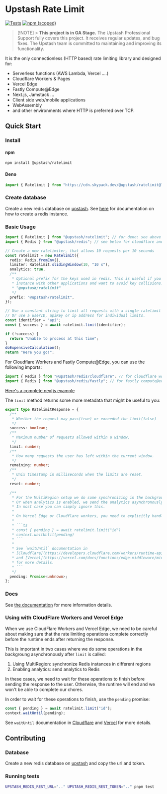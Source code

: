# Upstash Rate Limit

[![Tests](https://github.com/upstash/ratelimit/actions/workflows/tests.yaml/badge.svg)](https://github.com/upstash/ratelimit/actions/workflows/tests.yaml)
[![npm (scoped)](https://img.shields.io/npm/v/@upstash/ratelimit)](https://www.npmjs.com/package/@upstash/ratelimit)

> [!NOTE] > **This project is in GA Stage.**
> The Upstash Professional Support fully covers this project. It receives regular updates, and bug fixes. The Upstash team is committed to maintaining and improving its functionality.

It is the only connectionless (HTTP based) rate limiting library and designed
for:

- Serverless functions (AWS Lambda, Vercel ....)
- Cloudflare Workers & Pages
- Vercel Edge
- Fastly Compute@Edge
- Next.js, Jamstack ...
- Client side web/mobile applications
- WebAssembly
- and other environments where HTTP is preferred over TCP.

## Quick Start

### Install

#### npm

```bash
npm install @upstash/ratelimit
```

#### Deno

```ts
import { Ratelimit } from "https://cdn.skypack.dev/@upstash/ratelimit@latest";
```

### Create database

Create a new redis database on [upstash](https://console.upstash.com/). See [here](https://github.com/upstash/upstash-redis#quick-start) for documentation on how to create a redis instance.

### Basic Usage

```ts
import { Ratelimit } from "@upstash/ratelimit"; // for deno: see above
import { Redis } from "@upstash/redis"; // see below for cloudflare and fastly adapters

// Create a new ratelimiter, that allows 10 requests per 10 seconds
const ratelimit = new Ratelimit({
  redis: Redis.fromEnv(),
  limiter: Ratelimit.slidingWindow(10, "10 s"),
  analytics: true,
  /**
   * Optional prefix for the keys used in redis. This is useful if you want to share a redis
   * instance with other applications and want to avoid key collisions. The default prefix is
   * "@upstash/ratelimit"
   */
  prefix: "@upstash/ratelimit",
});

// Use a constant string to limit all requests with a single ratelimit
// Or use a userID, apiKey or ip address for individual limits.
const identifier = "api";
const { success } = await ratelimit.limit(identifier);

if (!success) {
  return "Unable to process at this time";
}
doExpensiveCalculation();
return "Here you go!";
```

For Cloudflare Workers and Fastly Compute@Edge, you can use the following imports:

```ts
import { Redis } from "@upstash/redis/cloudflare"; // for cloudflare workers and pages
import { Redis } from "@upstash/redis/fastly"; // for fastly compute@edge
```

[Here's a complete nextjs example](https://github.com/upstash/ratelimit/tree/main/examples/nextjs)

The `limit` method returns some more metadata that might be useful to you:

````ts
export type RatelimitResponse = {
  /**
   * Whether the request may pass(true) or exceeded the limit(false)
   */
  success: boolean;
  /**
   * Maximum number of requests allowed within a window.
   */
  limit: number;
  /**
   * How many requests the user has left within the current window.
   */
  remaining: number;
  /**
   * Unix timestamp in milliseconds when the limits are reset.
   */
  reset: number;

  /**
   * For the MultiRegion setup we do some synchronizing in the background, after returning the current limit.
   * Or when analytics is enabled, we send the analytics asynchronously after returning the limit.
   * In most case you can simply ignore this.
   *
   * On Vercel Edge or Cloudflare workers, you need to explicitly handle the pending Promise like this:
   *
   * ```ts
   * const { pending } = await ratelimit.limit("id")
   * context.waitUntil(pending)
   * ```
   *
   * See `waitUntil` documentation in
   * [Cloudflare](https://developers.cloudflare.com/workers/runtime-apis/handlers/fetch/#contextwaituntil)
   * and [Vercel](https://vercel.com/docs/functions/edge-middleware/middleware-api#waituntil)
   * for more details.
   * ```
   */
  pending: Promise<unknown>;
};
````

### Docs

See [the documentation](https://upstash.com/docs/oss/sdks/ts/ratelimit/overview) for more information details.


### Using with CloudFlare Workers and Vercel Edge

When we use CloudFlare Workers and Vercel Edge, we need to be careful about
making sure that the rate limiting operations complete correctly before the runtime ends
after returning the response.

This is important in two cases where we do some operations in the backgroung asynchronously after `limit` is called:

1. Using MultiRegion: synchronize Redis instances in different regions
2. Enabling analytics: send analytics to Redis

In these cases, we need to wait for these operations to finish before sending the response to the user. Otherwise, the runtime will end and we won't be able to complete our chores.

In order to wait for these operations to finish, use the `pending` promise:

```ts
const { pending } = await ratelimit.limit("id");
context.waitUntil(pending);
```

See `waitUntil` documentation in [Cloudflare](https://developers.cloudflare.com/workers/runtime-apis/handlers/fetch/#contextwaituntil) and [Vercel](https://vercel.com/docs/functions/edge-middleware/middleware-api#waituntil) for more details.

## Contributing

### Database

Create a new redis database on [upstash](https://console.upstash.com/) and copy
the url and token.

### Running tests

```sh
UPSTASH_REDIS_REST_URL=".." UPSTASH_REDIS_REST_TOKEN=".." pnpm test
```
